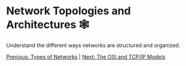 # Network Topologies and Architectures 🕸️

Understand the different ways networks are structured and organized.

[Previous: Types of Networks](03-types-of-networks.md) | [Next: The OSI and TCP/IP Models](05-osi-and-tcpip-models.md)
